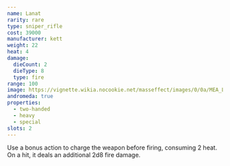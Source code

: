 ```yaml
---
name: Lanat
rarity: rare
type: sniper_rifle
cost: 39000
manufacturer: kett
weight: 22
heat: 4
damage:
  dieCount: 2
  dieType: 8
  type: fire
range: 100
image: https://vignette.wikia.nocookie.net/masseffect/images/0/0a/MEA_Lanat_MP.png/revision/latest?cb=20180602003544
andromeda: true
properties:
  - two-handed
  - heavy
  - special
slots: 2
---
```

Use a bonus action to charge the weapon before firing, consuming 2 heat. On a hit, it deals an 
additional 2d8 fire damage.